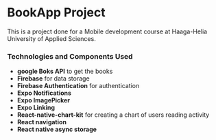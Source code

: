 # BookApp Project
 This is a project done for a Mobile development course at Haaga-Helia University of Applied Sciences.

 ### Technologies and Components Used
 - **google Boks API** to get the books
 - **Firebase** for data storage
 - **Firebase Authentication** for authentication
 - **Expo Notifications**
 - **Expo ImagePicker**
 - **Expo Linking**
 - **React-native-chart-kit** for creating a chart of users reading activity
 - **React navigation**
 - **React native async storage**
